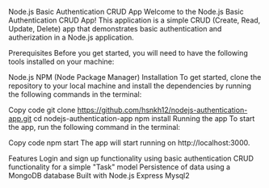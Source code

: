 Node.js Basic Authentication CRUD App
Welcome to the Node.js Basic Authentication CRUD App! This application is a simple CRUD (Create, Read, Update, Delete) app that demonstrates basic authentication and autherization in a Node.js application.

Prerequisites
Before you get started, you will need to have the following tools installed on your machine:

Node.js
NPM (Node Package Manager)
Installation
To get started, clone the repository to your local machine and install the dependencies by running the following commands in the terminal:

Copy code
git clone https://github.com/hsnkh12/nodejs-authentication-app.git
cd nodejs-authentication-app
npm install
Running the app
To start the app, run the following command in the terminal:

Copy code
npm start
The app will start running on http://localhost:3000.

Features
Login and sign up functionality using basic authentication
CRUD functionality for a simple "Task" model
Persistence of data using a MongoDB database
Built with
Node.js
Express
Mysql2
